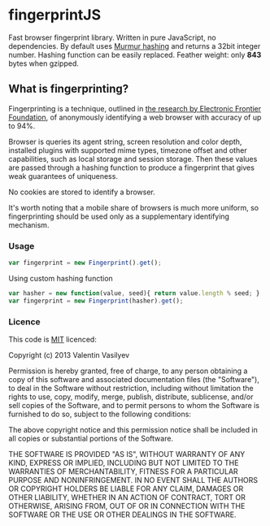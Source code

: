 fingerprintJS
=============

Fast browser fingerprint library. Written in pure JavaScript, no dependencies. 
By default uses [Murmur hashing][murmur] and returns a 32bit integer number.
Hashing function can be easily replaced.
Feather weight: only **843** bytes when gzipped.

## What is fingerprinting?

Fingerprinting is a technique, outlined in [the research by Electronic Frontier Foundation][research], of
anonymously identifying a web browser with accuracy of up to 94%. 


Browser is queries its agent string, screen resolution and color depth, 
installed plugins with supported mime types, timezone offset and other capabilities, 
such as local storage and session storage. Then these values are passed through a hashing function
to produce a fingerprint that gives weak guarantees of uniqueness.

No cookies are stored to identify a browser.

It's worth noting that a mobile share of browsers is much more uniform, so fingerprinting should be used
only as a supplementary identifying mechanism.

### Usage

```javascript
var fingerprint = new Fingerprint().get();
```

Using custom hashing function

``` javascript
var hasher = new function(value, seed){ return value.length % seed; }
var fingerprint = new Fingerprint(hasher).get();
```

### Licence

This code is [MIT][mit] licenced:

Copyright (c) 2013 Valentin Vasilyev

Permission is hereby granted, free of charge, to any person obtaining a copy of this software and associated documentation files (the "Software"), to deal in the Software without restriction, including without limitation the rights to use, copy, modify, merge, publish, distribute, sublicense, and/or sell copies of the Software, and to permit persons to whom the Software is furnished to do so, subject to the following conditions:

The above copyright notice and this permission notice shall be included in all copies or substantial portions of the Software.

THE SOFTWARE IS PROVIDED "AS IS", WITHOUT WARRANTY OF ANY KIND, EXPRESS OR IMPLIED, INCLUDING BUT NOT LIMITED TO THE WARRANTIES OF MERCHANTABILITY, FITNESS FOR A PARTICULAR PURPOSE AND NONINFRINGEMENT. IN NO EVENT SHALL THE AUTHORS OR COPYRIGHT HOLDERS BE LIABLE FOR ANY CLAIM, DAMAGES OR OTHER LIABILITY, WHETHER IN AN ACTION OF CONTRACT, TORT OR OTHERWISE, ARISING FROM, OUT OF OR IN CONNECTION WITH THE SOFTWARE OR THE USE OR OTHER DEALINGS IN THE SOFTWARE.



[mit]: http://www.opensource.org/licenses/mit-license.php
[murmur]: http://en.wikipedia.org/wiki/MurmurHash
[research]: https://panopticlick.eff.org/browser-uniqueness.pdf